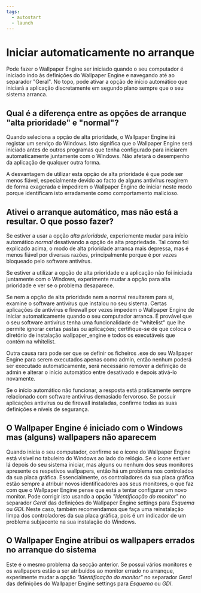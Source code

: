```yaml
---
tags:
  - autostart
  - launch
---
```


# Iniciar automaticamente no arranque

Pode fazer o Wallpaper Engine ser iniciado quando o seu computador é iniciado indo às definições do Wallpaper Engine e navegando até ao separador "Geral". No topo, pode ativar a opção de início automático que iniciará a aplicação discretamente em segundo plano sempre que o seu sistema arranca.

## Qual é a diferença entre as opções de arranque "alta prioridade" e "normal"?

Quando seleciona a opção de alta prioridade, o Wallpaper Engine irá registar um serviço do Windows. Isto significa que o Wallpaper Engine será iniciado antes de outros programas que tenha configurado para iniciarem automaticamente juntamente com o Windows. Não afetará o desempenho da aplicação de qualquer outra forma.

A desvantagem de utilizar esta opção de alta prioridade é que pode ser menos fiável, especialmente devido ao facto de alguns antivírus reagirem de forma exagerada e impedirem o Wallpaper Engine de iniciar neste modo porque identificam isto erradamente como comportamento malicioso.

## Ativei o arranque automático, mas não está a resultar. O que posso fazer?

Se estiver a usar a opção *alta prioridade*, experiemente mudar para início automático *normal* desativando a opção de alta propriedade. Tal como foi explicado acima, o modo de alta prioridade arranca mais depressa, mas é menos fiável por diversas razões, principalmente porque é por vezes bloqueado pelo software antivírus.

Se estiver a utilizar a opção de alta prioridade e a aplicação não foi iniciada juntamente com o Windows, experimente mudar a opção para alta prioridade e ver se o problema desaparece.

Se nem a opção de alta prioridade nem a normal resultarem para si, examine o software antivírus que instalou no seu sistema. Certas aplicações de antivírus e firewall por vezes impedem o Wallpaper Engine de iniciar automaticamente quando o seu computador arranca. É provável que o seu software antivírus tenha uma funcionalidade de "whitelist" que lhe permite ignorar certas pastas ou aplicações; certifique-se de que coloca o diretório de instalação wallpaper_engine e todos os executáveis que contém na whitelist.

Outra causa rara pode ser que se definir os ficheiros .exe do seu Wallpaper Engine para serem executados apenas como admin, então nenhum poderá ser executado automaticamente, será necessário remover a definição de admin e alterar o início automático entre desativado e depois ativá-lo novamente.

Se o início automático não funcionar, a resposta está praticamente sempre relacionado com software antivírus demasiado fervoroso. Se possuir aplicações antivírus ou de firewall instaladas, confirme todas as suas definições e níveis de segurança.

## O Wallpaper Engine é iniciado com o Windows mas (alguns) wallpapers não aparecem

 Quando inicia o seu computador, confirme se o ícone do Wallpaper Engine está visível no tabuleiro do Windows ao lado do relógio. Se o ícone estiver lá depois do seu sistema iniciar, mas alguns ou nenhum dos seus monitores apresente os respetivos wallpapers, então há um problema nos controlados da sua placa gráfica. Essencialmente, os controladores da sua placa gráfica estão sempre a atribuir novos identificadores aos seus monitores, o que faz com que o Wallpaper Engine pense que está a tentar configurar um novo monitor. Pode corrigir isto usando a opção *"Identificação do monitor"* no separador *Geral* das definições do Wallpaper Engine settings para *Esquema* ou *GDI*. Neste caso, também recomendamos que faça uma reinstalação limpa dos controladores da sua placa gráfica, pois é um indicador de um problema subjacente na sua instalação do Windows.

 ## O Wallpaper Engine atribui os wallpapers errados no arranque do sistema

 Este é o mesmo problema da secção anterior. Se possui vários monitores e os wallpapers estão a ser atribuídos ao monitor errado no arranque, experimente mudar a opção *"Identificação do monitor"* no separador *Geral* das definições do Wallpaper Engine settings para *Esquema* ou *GDI*.